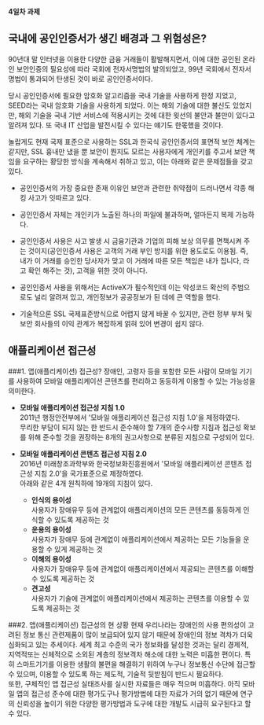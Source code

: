 **4일차 과제**

## 국내에 공인인증서가 생긴 배경과 그 위험성은?  

90년대 말 인터넷을 이용한 다양한 금융 거래들이 활발해지면서, 이에 대한 공인된 온라인 보안인증의 필요성에 따라 국회에 전자서명법의 발의되었고, 99년 국회에서 전자서명법이 통과되어 탄생된 것이 바로 공인인증서이다.  

당시 공인인증서에 필요한 암호화 알고리즘을 국내 기술을 사용하게 한정 지었고, SEED라는 국내 암호화 기술을 사용하게 되었다. 이는 해외 기술에 대한 불신도 있었지만, 해외 기술을 국내 기반 서비스에 적용시키는 것에 대한 윗선의 불안과 불만이 있다고 알려져 있다. 또 국내 IT 산업을 발전시킬 수 있다는 얘기도 한몫했을 것이다.  

놀랍게도 현재 국제 표준으로 사용하는 SSL과 한국식 공인인증서의 표면적 보안 체계는 같지만, SSL 흉내만 냈을 뿐 보안이 뭔지도 모르는 사용자에게 개인키를 주고서 보안 책임을 요구하는 황당한 방식을 계속해서 취하고 있고, 이는 아래와 같은 문제점들을 갖고 있다.

- 공인인증서의 가장 중요한 존재 이유인 보안과 관련한 취약점이 드러나면서 각종 해킹 사고가 잇따르고 있다.

- 공인인증서 자체는 개인키가 노출된 하나의 파일에 불과하며, 얼마든지 복제 가능하다.

- 공인인증서 사용은 사고 발생 시 금융기관과 기업의 피해 보상 의무를 면책시켜 주는 것이지(공인인증서 사용은 고객의 거래 부인 방지를 위한 용도로도 이용됨. 즉, 내가 이 거래를 승인한 당사자가 맞고 이 거래에 따른 모든 책임은 내가 집니다, 라고 확인 해주는 것), 고객을 위한 것이 아니다.

- 공인인증서 사용을 위해서는 ActiveX가 필수적인데 이는 악성코드 확산의 주범으로도 널리 알려져 있고, 개인정보가 공공정보가 된 데에 큰 역할을 했다.

- 기술적으론 SSL 국제표준방식으로 어렵지 않게 바꿀 수 있지만, 관련 정부 부처 및 보안 회사들의 이익 관계가 복잡하게 얽혀 있어 변경이 쉽지 않다.  




## 애플리케이션 접근성  
###1. 앱(애플리케이션) 접근성?
   장애인, 고령자 등을 포함한 모든 사람이 모바일 기기를 사용하여 모바일 애플리케이션 콘텐츠를 편리하고 동등하게 이용할 수 있는 가능성을 의미한다.  
   
   * **모바일 애플리케이션 접근성 지침 1.0**  
   2011년 행정안전부에서 '모바일 애플리케이션 접근성 지침 1.0'을 제정하였다.  
   무리한 부담이 되지 않는 한 반드시 준수해야 할 7개의 준수사항 지침과 접근성 확보를 위해 준수할 것을 권장하는 8개의 권고사항으로 분류된 지침으로 구성되어 있다.  
   
   * **모바일 애플리케이션 콘텐츠 접근성 지침 2.0**  
	2016년 미래창조과학부와 한국정보화진흥원에서 '모바일 애플리케이션 콘텐츠 접근성 지침 2.0'을 국가표준으로 제정하였다.  
   아래와 같은 4개 원칙하에 19개의 지침이 있다.  
	   * **인식의 용이성**  
	      사용자가 장애유무 등에 관계없이 애플리케이션의 모든 콘텐츠를 동등하게 인식할 수 있도록 제공하는 것
	   * **운용의 용이성**  
	      사용자가 장애무 등에 관계없이 애플리케이션에서 제공하는 모든 기능들을 운용할 수 있게 제공하는 것
	   * **이해의 용이성**  
	      사용자가 장애유무 등에 관계없이 애플리케이션에서 제공되는 콘텐츠를 이해할 수 있도록 제공하는 것
	   * **견고성**  
	      사용자가 기술에 관계없이 애플리케이션에서 제공하는 콘텐츠를 이용할 수 있도록 제공하는 것

###2. 앱(애플리케이션) 접근성의 현 상황
   현재 우리나라는 장애인의 사용 편의성이 고려된 정보 통신 관련제품이 많이 보급되어 있지 않기 때문에 장애인의 정보 격차가 더욱 심화되고 있는 추세이다. 세계 최고 수준의 국가 정보화를 달성한 것과는 달리 경제적, 지역적또는 신체적으로 소외된 계층의 정보격차 해소에 대한 노력은 미흡한 편이다. 특히 스마트기기를 이용한 생활의 불편을 해결하기 위하여 누구나 정보통신 수단에 접근할 수 있으며, 이용할 수 있도록 하는 제도적, 기술적 뒷받침이 반드시 필요하다.  
   또한, 구체적인 앱 접근성 실태조사를 실시한 자료들은 매우 적으며 미흡하다. 아직 모바일 앱의 접근성 준수에 대한 평가도구나 평가방법에 대한 자료가 거의 없기 때문에 연구의 신뢰성을 높이기 위한 다양한 평가방법과 도구에 대한 개발도 시급히 요구된다고 할 수 있다.